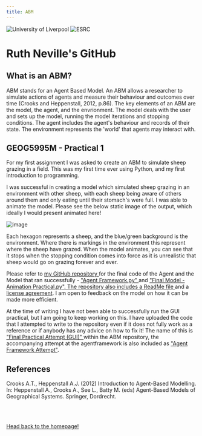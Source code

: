 ```yaml
---
title: ABM
---
```

![University of Liverpool](https://user-images.githubusercontent.com/71274167/97724887-6af12480-1ac5-11eb-823c-687199a9b36e.png) ![ESRC](https://user-images.githubusercontent.com/71274167/97725173-c7ecda80-1ac5-11eb-9be1-fa21d09976eb.png)

<h1> Ruth Neville's GitHub </h1>

<h2> What is an ABM? </h2> 

<p> ABM stands for an Agent Based Model. An ABM allows a researcher to simulate actions of agents and measure their behaviour and outcomes over time (Crooks and Heppenstall, 2012, p.86). The key elements of an ABM are the model, the agent, and the envrionment. The model deals with the user and sets up the model, running the model iterations and stopping conditions. The agent includes the agent's behaviour and records of their state. The environment represents the 'world' that agents may interact with. </p> 

<h2> GEOG5995M - Practical 1 </h2> 

<p> For my first assignment I was asked to create an ABM to simulate sheep grazing in a field. This was my first time ever using Python, and my first introduction to programming. </p> 

<p> I was successful in creating a model which simulated sheep grazing in an environment with other sheep, with each sheep being aware of others around them and only eating until their stomach's were full. I was able to animate the model. Please see the below static image of the output, which ideally I would present animated here!</p>

![image](https://user-images.githubusercontent.com/71274167/97779264-cd552e00-1b74-11eb-9b34-189d01bf59c3.png)

<p> Each hexagon represents a sheep, and the blue/green background is the environment. Where there is markings in the environment this represent where the sheep have grazed. When the model animates, you can see that it stops when the stopping condition comes into force as it is unrealistic that sheep would go on grazing forever and ever. </p>

<p> Please refer to <a href="https://github.com/ruthneville/Practical-1-Agent-Based-Model"> my GitHub repository </a> for the final code of the Agent and the Model that ran successfully - <a href= "https://github.com/ruthneville/Practical-1-Agent-Based-Model/blob/main/Agent%20Framework.py"> "Agent Framework.py" </a> and <a href= "https://github.com/ruthneville/Practical-1-Agent-Based-Model/commit/9e6c406d7942511b139d79eb945d1a27066c1a20" > "Final Model - Animation Practical.py". The repository also includes a <a href="https://github.com/ruthneville/Practical-1-Agent-Based-Model/blob/main/README.md"> ReadMe file </a> and a  <a href="https://github.com/ruthneville/Practical-1-Agent-Based-Model/blob/main/LICENSE"> license agreement</a>. I am open to feedback on the model on how it can be made more efficient. </p>

<p> At the time of writing I have not been able to successfully run the GUI practical, but I am going to keep working on this. I have uploaded the code that I attempted to write to the repository even if it does not fully work as a reference or if anybody has any advice on how to fix it! The name of this is <a href="https://github.com/ruthneville/Practical-1-Agent-Based-Model/blob/main/FinalPracticalAttempt(GUI).py"> "Final Practical Attempt (GUI)" </a> within the ABM repository, the accompanying attempt at the agentframework is also included as <a href="https://github.com/ruthneville/Practical-1-Agent-Based-Model/blob/main/AgentFrameworkAttempt.py"> "Agent Framework Attempt"</a>. </p>


<h2> References </h2>

Crooks A.T., Heppenstall A.J. (2012) Introduction to Agent-Based Modelling. In: Heppenstall A., Crooks A., See L., Batty M. (eds) Agent-Based Models of Geographical Systems. Springer, Dordrecht.

<br>
<br>

<p><a href="https://ruthneville.github.io/">Head back to the homepage!</a> </p>
